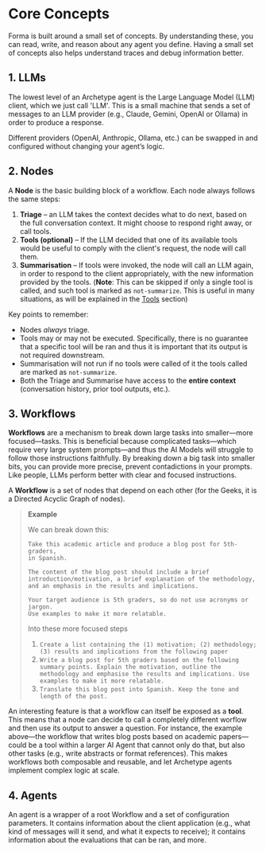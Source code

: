 # Core Concepts

Forma is built around a small set of concepts. By understanding these, you can read, write, and reason about any agent you define. Having a small set of concepts also helps understand traces and debug information better.

## 1. LLMs

The lowest level of an Archetype agent is the Large Language Model (LLM) client, which we just call 'LLM'. This is a small machine that sends a set of messages to an LLM provider (e.g., Claude, Gemini, OpenAI or Ollama) in order to produce a response.

Different providers (OpenAI, Anthropic, Ollama, etc.) can be swapped in and configured without changing your agent’s logic.

## 2. Nodes

A **Node** is the basic building block of a workflow. Each node always follows the same steps:

1. **Triage** – an LLM takes the context decides what to do next, based on the full conversation context. It might choose to respond right away, or call tools.
2. **Tools (optional)** – If the LLM decided that one of its available tools would be useful to comply with the client's request, the node will call them.
3. **Summarisation** – If tools were invoked, the node will call an LLM again, in order to respond to the client appropriately, with the new information provided by the tools. (**Note**: This can be skipped if only a single tool is called, and such tool is marked as `not-summarize`. This is useful in many situations, as will be explained in the [Tools](tools.md) section)

Key points to remember:

- Nodes _always_ triage.
- Tools may or may not be executed. Specifically, there is no guarantee that a specific tool will be ran and thus it is important that its output is not required downstream.
- Summarisation will not run if no tools were called of it the tools called are marked as `not-summarize`.
- Both the Triage and Summarise have access to the **entire context** (conversation history, prior tool outputs, etc.).

## 3. Workflows

**Workflows** are a mechanism to break down large tasks into smaller—more focused—tasks. This is beneficial because complicated tasks—which require very large system prompts—and thus the AI Models will struggle to follow those instructions faithfully. By breaking down a big task into smaller bits, you can provide more precise, prevent contadictions in your prompts. Like people, LLMs perform better with clear and focused instructions.

A **Workflow** is a set of nodes that depend on each other (for the Geeks, it is a Directed Acyclic Graph of nodes). 

> **Example**
> 
> We can break down this: 
> 
> ```
> Take this academic article and produce a blog post for 5th-graders, 
> in Spanish. 
>
> The content of the blog post should include a brief 
> introduction/motivation, a brief explanation of the methodology,
> and an emphasis in the results and implications.
>  
> Your target audience is 5th graders, so do not use acronyms or jargon.
> Use examples to make it more relatable.
> ```
> 
> Into these more focused steps
> 
> 1. `Create a list containing the (1) motivation; (2) methodology; (3) results and implications from the following paper` 
> 2. `Write a blog post for 5th graders based on the following summary points. Explain the motivation, outline the methodology and emphasise the results and implications. Use examples to make it more relatable.` 
> 3. `Translate this blog post into Spanish. Keep the tone and length of the post.`


An interesting feature is that a workflow can itself be exposed as a **tool**. This means that a node can decide to call a completely different worflow and then use its output to answer a question. For instance, the example above—the workflow that writes blog posts based on academic papers—could be a tool within a larger AI Agent that cannot only do that, but also other tasks (e.g., write abstracts or format references). This makes workflows both composable and reusable, and let Archetype agents implement complex logic at scale.


## 4. Agents

An agent is a wrapper of a root Workflow and a set of configuration parameters. It contains information about the client application (e.g., what kind of messages will it send, and what it expects to receive); it contains information about the evaluations that can be ran, and more.

